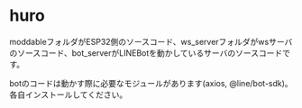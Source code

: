 # huro
moddableフォルダがESP32側のソースコード、ws_serverフォルダがwsサーバのソースコード、bot_serverがLINEBotを動かしているサーバのソースコードです。

botのコードは動かす際に必要なモジュールがあります(axios, @line/bot-sdk)。各自インストールしてください。
